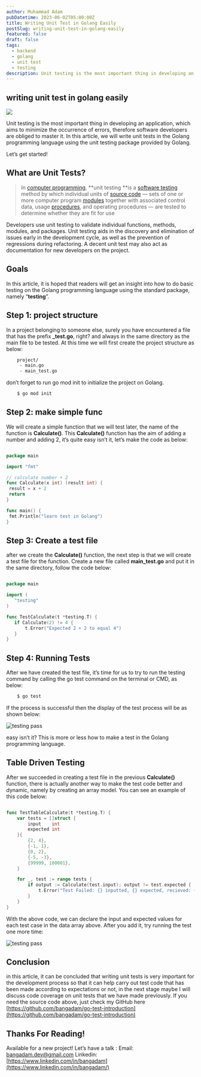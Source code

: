 ```yaml
---
author: Muhammad Adam
pubDatetime: 2023-06-02T05:00:00Z
title: Writing Unit Test in Golang Easily
postSlug: writing-unit-test-in-golang-easily
featured: false
draft: false
tags:
  - backend
  - golang
  - unit test
  - testing
description: Unit testing is the most important thing in developing an application, which aims to minimize the occurrence of errors, therefore software developers are obliged to master it. In this article, we will write unit tests in the Golang programming language using the unit testing package provided by Golang.
---
```


## writing unit test in golang easily

![](https://cdn-images-1.medium.com/max/2400/0*_WcCH-_9q9Jy92xy.jpeg)

Unit testing is the most important thing in developing an application, which aims to minimize the occurrence of errors, therefore software developers are obliged to master it. In this article, we will write unit tests in the Golang programming language using the unit testing package provided by Golang.

Let’s get started!

## What are Unit Tests?

> In [computer programming](https://en.wikipedia.org/wiki/Computer_programming), **unit testing **is a [software testing](https://en.wikipedia.org/wiki/Software_testing) method by which individual units of [source code](https://en.wikipedia.org/wiki/Source_code) — sets of one or more computer program [modules](https://en.wikipedia.org/wiki/Modular_programming) together with associated control data, usage [procedures](<https://en.wikipedia.org/wiki/Procedure_(computer_science)>), and operating procedures — are tested to determine whether they are fit for use

Developers use unit testing to validate individual functions, methods, modules, and packages. Unit testing aids in the discovery and elimination of issues early in the development cycle, as well as the prevention of regressions during refactoring. A decent unit test may also act as documentation for new developers on the project.

## Goals

In this article, it is hoped that readers will get an insight into how to do basic testing on the Golang programming language using the standard package, namely “**testing**”.

## Step 1: project structure

In a project belonging to someone else, surely you have encountered a file that has the prefix **\_test.go**, right? and always in the same directory as the main file to be tested. At this time we will first create the project structure as below:

```txt
    project/
     - main.go
     - main_test.go
```

don’t forget to run go mod init to initialize the project on Golang.

```bash
    $ go mod init
```

## Step 2: make simple func

We will create a simple function that we will test later, the name of the function is **Calculate()**. This **Calculate()** function has the aim of adding a number and adding 2, it’s quite easy isn’t it, let’s make the code as below:

```go

package main

import "fmt"

// calculate number + 2
func Calculate(x int) (result int) {
 result = x + 2
 return
}

func main() {
 fmt.Println("learn test in Golang")
}
```

## Step 3: Create a test file

after we create the **Calculate()** function, the next step is that we will create a test file for the function. Create a new file called **main_test.go** and put it in the same directory, follow the code below:

```go

package main

import (
   "testing"
)

func TestCalculate(t *testing.T) {
   if Calculate(2) != 4 {
       t.Error("Expected 2 + 2 to equal 4")
   }
}
```

## Step 4: Running Tests

After we have created the test file, it’s time for us to try to run the testing command by calling the go test command on the terminal or CMD, as below:

```bash
    $ go test
```

If the process is successful then the display of the test process will be as shown below:

![testing pass](https://cdn-images-1.medium.com/max/2000/1*DtjUV5cXq44-mIfutASvRA.png)

easy isn’t it? This is more or less how to make a test in the Golang programming language.

## Table Driven Testing

After we succeeded in creating a test file in the previous **Calculate()** function, there is actually another way to make the test code better and dynamic, namely by creating an array model. You can see an example of this code below:

```go

func TestTableCalculate(t *testing.T) {
    var tests = []struct {
        input    int
        expected int
    }{
        {2, 4},
        {-1, 1},
        {0, 2},
        {-5, -3},
        {99999, 100001},
    }

    for _, test := range tests {
        if output := Calculate(test.input); output != test.expected {
            t.Error("Test Failed: {} inputted, {} expected, recieved: {}", test.input, test.expected, output)
        }
    }
}
```

With the above code, we can declare the input and expected values ​​for each test case in the data array above. After you add it, try running the test one more time:

![testing pass](https://cdn-images-1.medium.com/max/2000/1*RJ6T5mChUOxo9UhWZ0dGBA.png)

## Conclusion

in this article, it can be concluded that writing unit tests is very important for the development process so that it can help carry out test code that has been made according to expectations or not, in the next stage maybe I will discuss code coverage on unit tests that we have made previously. If you need the source code above, just check my GitHub here [https://github.com/bangadam/go-test-introduction](https://github.com/bangadam/go-test-introduction)

## Thanks For Reading!

Available for a new project! Let’s have a talk :
Email: [bangadam.dev@gmail.com](mailto:bangadam.dev@gmail.com)
Linkedin: [https://www.linkedin.com/in/bangadam](https://www.linkedin.com/in/bangadam/)

